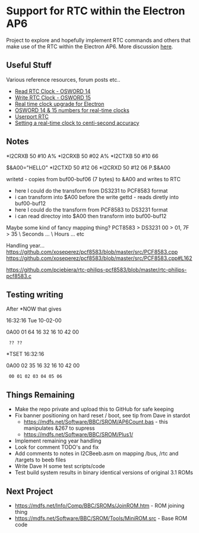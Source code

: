 Support for RTC within the Electron AP6
=======================================

Project to explore and hopefully implement RTC commands and others that make use of the RTC within the Electron AP6. More discussion [here](https://www.stardot.org.uk/forums/viewtopic.php?t=28720). 

Useful Stuff
------------

Various reference resources, forum posts etc..
- [Read RTC Clock - OSWORD 14](https://beebwiki.mdfs.net/OSWORD_%260E)
- [Write RTC Clock - OSWORD 15](https://beebwiki.mdfs.net/OSWORD_%260F)
- [Real time clock upgrade for Electron](https://www.stardot.org.uk/forums/viewtopic.php?p=419371&hilit=RTC#p419371)
- [OSWORD 14 & 15 numbers for real-time clocks](https://www.stardot.org.uk/forums/viewtopic.php?t=28743)
- [Userport RTC](https://stardot.org.uk/forums/viewtopic.php?f=3&t=26270)
- [Setting a real-time clock to centi-second accuracy](https://www.stardot.org.uk/forums/viewtopic.php?p=419313#p419313)

Notes
-----

*I2CRXB 50 #10 A%
*I2CRXB 50 #02 A%
*I2CTXB 50 #10 66

$&A00="HELLO"
*I2CTXD 50 #12 06
*I2CRXD 50 #12 06
P.$&A00

writetd - copies from buf00-buf06 (7 bytes) to &A00 and writes to RTC
- here I could do the transform from DS3231 to PCF8583 format
- i can transform into $A00 before the write
gettd - reads diretly into buf00-buf12
- here I could do the transform from PCF8583 to DS3231 format
- i can read directoy into $A00 then transform into buf00-buf12 

Maybe some kind of fancy mapping thing?
PCT8583 > DS3231
00 > 01, 7F > 35  \ Seconds
... \ Hours
... etc

Handling year...
https://github.com/xoseperez/pcf8583/blob/master/src/PCF8583.cpp 
https://github.com/xoseperez/pcf8583/blob/master/src/PCF8583.cpp#L162 

https://github.com/pciebiera/rtc-philips-pcf8583/blob/master/rtc-philips-pcf8583.c 

Testing writing
---------------

After *NOW that gives

16:32:16 Tue 10-02-00

0A00 01 64 16 32 16 10 42 00

     ?? ??

*TSET 16:32:16

0A00 02 35 16 32 16 10 42 00

     00 01 02 03 04 05 06

Things Remaining
----------------

- Make the repo private and upload this to GitHub for safe keeping
- Fix banner positioning on hard reset / boot, see tip from Dave in stardot
     - https://mdfs.net/Software/BBC/SROM/AP6Count.bas - this manipulates &267 to supress
     - https://mdfs.net/Software/BBC/SROM/Plus1/ 
- Implement remaining year handling
- Look for comment TODO's and fix
- Add comments to notes in I2CBeeb.asm on mapping /bus, /rtc and /targets to beeb files
- Write Dave H some test scripts/code
- Test build system results in binary identical versions of original 3.1 ROMs

Next Project
------------
- https://mdfs.net/Info/Comp/BBC/SROMs/JoinROM.htm - ROM joining thing
- https://mdfs.net/Software/BBC/SROM/Tools/MiniROM.src - Base ROM code